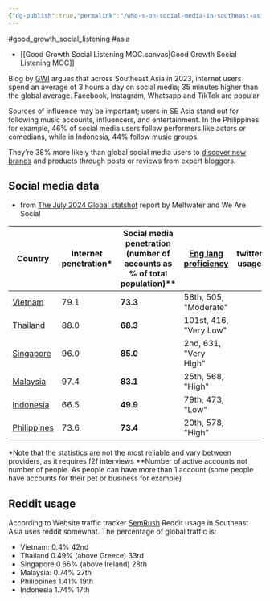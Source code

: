 ```yaml
---
{"dg-publish":true,"permalink":"/who-s-on-social-media-in-southeast-asia/","created":"2024-07-31T14:46:27.516+01:00","updated":"2025-09-29T00:32:56.899+01:00"}
---
```


#good_growth_social_listening #asia 

- [[Good Growth Social Listening MOC.canvas\|Good Growth Social Listening MOC]]

Blog by [GWI](https://blog.gwi.com/trends/social-media-south-east-asia/) argues that across Southeast Asia in 2023, internet users spend an average of 3 hours a day on social media; 35 minutes higher than the global average. Facebook, Instagram, Whatsapp and TikTok are popular

Sources of influence may be important; users in SE Asia stand out for following music accounts, influencers, and entertainment. In the Philippines for example, 46% of social media users follow performers like actors or comedians, while in Indonesia, 44% follow music groups.

They’re 38% more likely than global social media users to [discover new brands](https://blog.gwi.com/marketing/brand-discovery/) and products through posts or reviews from expert bloggers.

## Social media data
- from [The July 2024 Global statshot](https://datareportal.com/reports/digital-2024-july-global-statshot) report by Meltwater and We Are Social

| Country                                                                  | Internet penetration* | Social media penetration<br>(number of accounts as % of total population)** | [Eng lang proficiency](https://en.wikipedia.org/wiki/EF_English_Proficiency_Index) | twitter usage | Reddit usage |
| ------------------------------------------------------------------------ | --------------------- | --------------------------------------------------------------------------- | ---------------------------------------------------------------------------------- | ------------- | ------------ |
| [Vietnam](https://datareportal.com/reports/digital-2024-vietnam)         | 79.1                  | **73.3**                                                                    | 58th, 505, "Moderate"                                                              |               |              |
| [Thailand](https://datareportal.com/reports/digital-2024-thailand)       | 88.0                  | **68.3**                                                                    | 101st, 416, "Very Low"                                                             |               |              |
| [Singapore](https://datareportal.com/reports/digital-2024-singapore)     | 96.0                  | **85.0**                                                                    | 2nd, 631, "Very High"                                                              |               |              |
| [Malaysia](https://datareportal.com/reports/digital-2024-malaysia)       | 97.4                  | **83.1**                                                                    | 25th, 568, "High"                                                                  |               |              |
| [Indonesia](https://datareportal.com/reports/digital-2024-indonesia)     | 66.5                  | **49.9**                                                                    | 79th, 473, "Low"                                                                   |               |              |
| [Philippines](https://datareportal.com/reports/digital-2024-philippines) | 73.6                  | **73.4**                                                                    | 20th, 578, "High"                                                                  |               |              |
\*Note that the statistics are not the most reliable and vary between providers, as it requires f2f interviews
\*\*Number of active accounts not number of people. As people can have more than 1 account (some people have accounts for their pet or business for example) 
## Reddit usage
According to Website traffic tracker [SemRush](https://www.semrush.com/website/reddit.com/overview/) Reddit usage in Southeast Asia uses reddit somewhat. The percentage of global traffic is:
- Vietnam: 0.4% 42nd
- Thailand 0.49% (above Greece) 33rd
- Singapore 0.66% (above Ireland) 28th
- Malaysia: 0.74% 27th
- Philippines 1.41% 19th
- Indonesia 1.74% 17th

